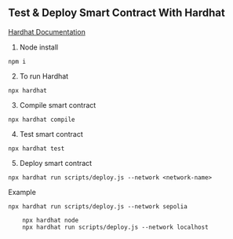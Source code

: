 ## Test & Deploy Smart Contract With Hardhat
[Hardhat Documentation](https://hardhat.org/tutorial)

1. Node install

```
npm i
```

2. To run Hardhat

```
npx hardhat
```

3. Compile smart contract

```
npx hardhat compile
```

4. Test smart contract 

```
npx hardhat test
```

5. Deploy smart contract 

```
npx hardhat run scripts/deploy.js --network <network-name>
```
Example 
```
npx hardhat run scripts/deploy.js --network sepolia
```

```
    npx hardhat node
    npx hardhat run scripts/deploy.js --network localhost
```